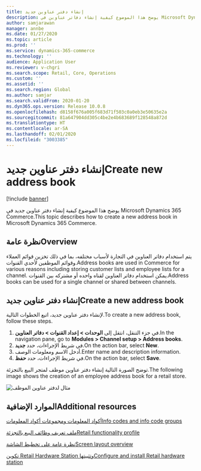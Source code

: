 ```yaml
---
title: إنشاء دفتر عناوين جديد
description: يوضح هذا الموضوع كيفية إنشاء دفاتر عناوين في Microsoft Dynamics 365 Commerce.
author: samjarawan
manager: annbe
ms.date: 01/27/2020
ms.topic: article
ms.prod: ''
ms.service: dynamics-365-commerce
ms.technology: ''
audience: Application User
ms.reviewer: v-chgri
ms.search.scope: Retail, Core, Operations
ms.custom: ''
ms.assetid: ''
ms.search.region: Global
ms.author: samjar
ms.search.validFrom: 2020-01-20
ms.dyn365.ops.version: Release 10.0.8
ms.openlocfilehash: d8158f676a005f683d71f503c0a0eb3e50635e2a
ms.sourcegitcommit: 81a647904dd305c4be2e4b683689f128548a872d
ms.translationtype: HT
ms.contentlocale: ar-SA
ms.lasthandoff: 02/01/2020
ms.locfileid: "3003385"
---
```

# <a name="create-new-address-book"></a><span data-ttu-id="0e935-103">إنشاء دفتر عناوين جديد</span><span class="sxs-lookup"><span data-stu-id="0e935-103">Create new address book</span></span>


[!include [banner](includes/banner.md)]

<span data-ttu-id="0e935-104">يوضح هذا الموضوع كيفية إنشاء دفتر عناوين جديد في Microsoft Dynamics 365 Commerce.</span><span class="sxs-lookup"><span data-stu-id="0e935-104">This topic describes how to create a new address book in Microsoft Dynamics 365 Commerce.</span></span>

## <a name="overview"></a><span data-ttu-id="0e935-105">نظرة عامة</span><span class="sxs-lookup"><span data-stu-id="0e935-105">Overview</span></span>

<span data-ttu-id="0e935-106">يتم استخدام دفاتر العناوين في التجارة لأسباب مختلفه، بما في ذلك تخزين قوائم العملاء وقوائم الموظفين لأحدي القنوات.</span><span class="sxs-lookup"><span data-stu-id="0e935-106">Address books are used in Commerce for various reasons including storing customer lists and employee lists for a channel.</span></span> <span data-ttu-id="0e935-107">يمكن استخدام دفاتر العناوين لقناه واحده أو مشتركه بين القنوات.</span><span class="sxs-lookup"><span data-stu-id="0e935-107">Address books can be used for a single channel or shared between channels.</span></span>

## <a name="create-a-new-address-book"></a><span data-ttu-id="0e935-108">إنشاء دفتر عناوين جديد</span><span class="sxs-lookup"><span data-stu-id="0e935-108">Create a new address book</span></span>

<span data-ttu-id="0e935-109">لإنشاء دفتر عناوين جديد، اتبع الخطوات التالية.</span><span class="sxs-lookup"><span data-stu-id="0e935-109">To create a new address book, follow these steps.</span></span>
 
1. <span data-ttu-id="0e935-110">في جزء التنقل، انتقل إلى **الوحدات \> إعداد القنوات \> دفاتر العناوين**.</span><span class="sxs-lookup"><span data-stu-id="0e935-110">In the navigation pane, go to **Modules \> Channel setup \> Address books**.</span></span>
1. <span data-ttu-id="0e935-111">في شريط الإجراءات، حدد **جديد**.</span><span class="sxs-lookup"><span data-stu-id="0e935-111">On the action bar, select **New**.</span></span>
1. <span data-ttu-id="0e935-112">أدخل الاسم ومعلومات الوصف.</span><span class="sxs-lookup"><span data-stu-id="0e935-112">Enter name and description information.</span></span>
1. <span data-ttu-id="0e935-113">في شريط الإجراءات، حدد **حفظ**.</span><span class="sxs-lookup"><span data-stu-id="0e935-113">On the action bar, select **Save**.</span></span>

<span data-ttu-id="0e935-114">توضح الصورة التالية إنشاء دفتر عناوين موظف لمتجر البيع بالتجزئة.</span><span class="sxs-lookup"><span data-stu-id="0e935-114">The following image shows the creation of an employee address book for a retail store.</span></span>

![مثال لدفتر عناوين الموظف](media/address-books.png)

## <a name="additional-resources"></a><span data-ttu-id="0e935-116">الموارد الإضافية</span><span class="sxs-lookup"><span data-stu-id="0e935-116">Additional resources</span></span>

[<span data-ttu-id="0e935-117">أكواد المعلومات ومجموعات أكواد المعلومات</span><span class="sxs-lookup"><span data-stu-id="0e935-117">Info codes and info code groups</span></span>](info-codes-retail.md)           

[<span data-ttu-id="0e935-118">ملف تعريف وظائف البيع بالتجزئة</span><span class="sxs-lookup"><span data-stu-id="0e935-118">Retail functionality profile</span></span>](retail-functionality-profile.md)   

[<span data-ttu-id="0e935-119">نظرة عامة على تخطيط الشاشة</span><span class="sxs-lookup"><span data-stu-id="0e935-119">Screen layout overview</span></span>](pos-screen-layouts.md)       

[<span data-ttu-id="0e935-120">تكوين Retail Hardware Station وتثبيتها</span><span class="sxs-lookup"><span data-stu-id="0e935-120">Configure and install Retail hardware station</span></span>](retail-hardware-station-configuration-installation.md)  
